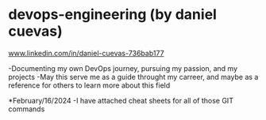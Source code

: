 # devops-engineering (by daniel cuevas)
www.linkedin.com/in/daniel-cuevas-736bab177

-Documenting my own DevOps journey, pursuing my passion, and my projects
-May this serve me as a guide throught my carreer, and maybe as a reference for others to learn more about this field

*February/16/2024
-I have attached cheat sheets for all of those GIT commands
